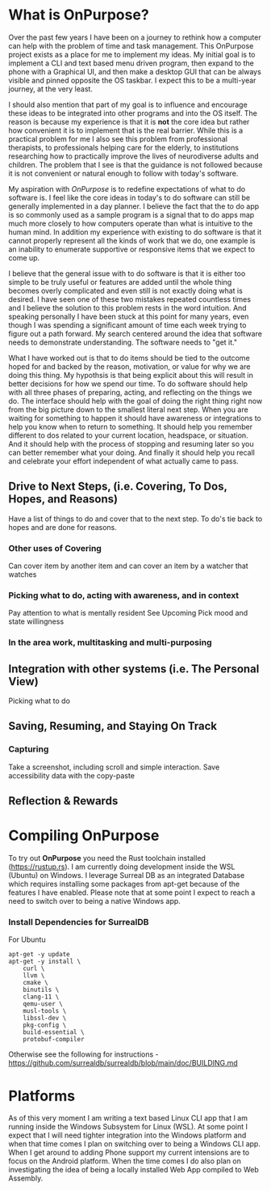 # What is OnPurpose?
Over the past few years I have been on a journey to rethink how a computer can help with the problem of time and task management. This OnPurpose project exists as a place for me to implement my ideas. My initial goal is to implement a CLI and text based menu driven program, then expand to the phone with a Graphical UI, and then make a desktop GUI that can be always visible and pinned opposite the OS taskbar. I expect this to be a multi-year journey, at the very least.

I should also mention that part of my goal is to influence and encourage these ideas to be integrated into other programs and into the OS itself. The reason is because my experience is that it is **not** the core idea but rather how convenient it is to implement that is the real barrier. While this is a practical problem for me I also see this problem from professional therapists, to professionals helping care for the elderly, to institutions researching how to practically improve the lives of neurodiverse adults and children. The problem that I see is that the guidance is not followed because it is not convenient or natural enough to follow with today's software.

My aspiration with *OnPurpose* is to redefine expectations of what to do software is. I feel like the core ideas in today's to do software can still be generally implemented in a day planner. I believe the fact that the to do app is so commonly used as a sample program is a signal that to do apps map much more closely to how computers operate than what is intuitive to the human mind. In addition my experience with existing to do software is that it cannot properly represent all the kinds of work that we do, one example is an inability to enumerate supportive or responsive items that we expect to come up.

I believe that the general issue with to do software is that it is either too simple to be truly useful or features are added until the whole thing becomes overly complicated and even still is not exactly doing what is desired. I have seen one of these two mistakes repeated countless times and I believe the solution to this problem rests in the word intuition. And speaking personally I have been stuck at this point for many years, even though I was spending a significant amount of time each week trying to figure out a path forward. My search centered around the idea that software needs to demonstrate understanding. The software needs to "get it."

What I have worked out is that to do items should be tied to the outcome hoped for and backed by the reason, motivation, or value for why we are doing this thing. My hypothsis is that being explicit about this will result in better decisions for how we spend our time. To do software should help with all three phases of preparing, acting, and reflecting on the things we do. The interface should help with the goal of doing the right thing right now from the big picture down to the smallest literal next step. When you are waiting for something to happen it should have awareness or integrations to help you know when to return to something. It should help you remember different to dos related to your current location, headspace, or situation. And it should help with the process of stopping and resuming later so you can better remember what your doing. And finally it should help you recall and celebrate your effort independent of what actually came to pass.

## Drive to Next Steps, (i.e. Covering, To Dos, Hopes, and Reasons)
Have a list of things to do and cover that to the next step. To do's tie back to hopes and are done for reasons.

### Other uses of Covering
Can cover item by another item and can cover an item by a watcher that watches 

### Picking what to do, acting with awareness, and in context
Pay attention to what is mentally resident
See Upcoming
Pick mood and state willingness

### In the area work, multitasking and multi-purposing

## Integration with other systems (i.e. The Personal View)
Picking what to do

## Saving, Resuming, and Staying On Track

### Capturing
Take a screenshot, including scroll and simple interaction. Save accessibility data with the copy-paste 

## Reflection & Rewards

# Compiling OnPurpose
To try out **OnPurpose** you need the Rust toolchain installed (https://rustup.rs). I am currently doing development inside the WSL (Ubuntu) on Windows. I leverage Surreal DB as an integrated Database which requires installing some packages from apt-get because of the features I have enabled. Please note that at some point I expect to reach a need to switch over to being a native Windows app.

### Install Dependencies for SurrealDB
For Ubuntu
```
apt-get -y update
apt-get -y install \
	curl \
	llvm \
	cmake \
	binutils \
	clang-11 \
	qemu-user \
	musl-tools \
	libssl-dev \
	pkg-config \
	build-essential \
	protobuf-compiler
```
Otherwise see the following for instructions - https://github.com/surrealdb/surrealdb/blob/main/doc/BUILDING.md

# Platforms
As of this very moment I am writing a text based Linux CLI app that I am running inside the Windows Subsystem for Linux (WSL). At some point I expect that I will need tighter integration into the Windows platform and when that time comes I plan on switching over to being a Windows CLI app. When I get around to adding Phone support my current intensions are to focus on the Android platform. When the time comes I do also plan on investigating the idea of being a locally installed Web App compiled to Web Assembly.